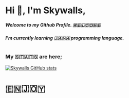 # Hi 👋, I'm Skywalls, 
##### Welcome to my Github Profile. 🇼🇪🇱🇨🇴🇲🇪
##### I'm currently learning 🇯🇦🇻🇦 programming language.
#
### My 🇸🇹🇦🇹🇸 are here;
[![Skywalls GitHub stats](https://github-readme-stats.vercel.app/api?username=Skywalls)](https://github.com/Skywalls)
# 🇪🇳🇯🇴🇾

<!---
Skywalls/Skywalls is a ✨ special ✨ repository because its `README.md` (this file) appears on your GitHub profile.
You can click the Preview link to take a look at your changes.
--->
